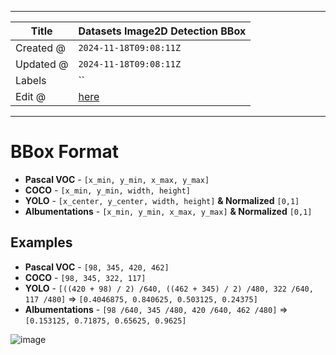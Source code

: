 -----

| Title     | Datasets Image2D Detection BBox                       |
| --------- | ----------------------------------------------------- |
| Created @ | `2024-11-18T09:08:11Z`                                |
| Updated @ | `2024-11-18T09:08:11Z`                                |
| Labels    | \`\`                                                  |
| Edit @    | [here](https://github.com/junxnone/aiwiki/issues/488) |

-----

# BBox Format

  - **Pascal VOC** - `[x_min, y_min, x_max, y_max]`
  - **COCO** - `[x_min, y_min, width, height]`
  - **YOLO** - `[x_center, y_center, width, height]` **& Normalized**
    `[0,1]`
  - **Albumentations** - `[x_min, y_min, x_max, y_max]` **& Normalized**
    `[0,1]`

## Examples

  - **Pascal VOC** - `[98, 345, 420, 462]`
  - **COCO** - `[98, 345, 322, 117]`
  - **YOLO** - `[((420 + 98) / 2) /640, ((462 + 345) / 2) /480, 322
    /640, 117 /480]` =\> `[0.4046875, 0.840625, 0.503125, 0.24375]`
  - **Albumentations** - `[98 /640, 345 /480, 420 /640, 462 /480]` =\>
    `[0.153125, 0.71875, 0.65625, 0.9625]`

![image](media/c2aae9e778c8747c356a7d308bd93f1bddc4f4c8.png)
